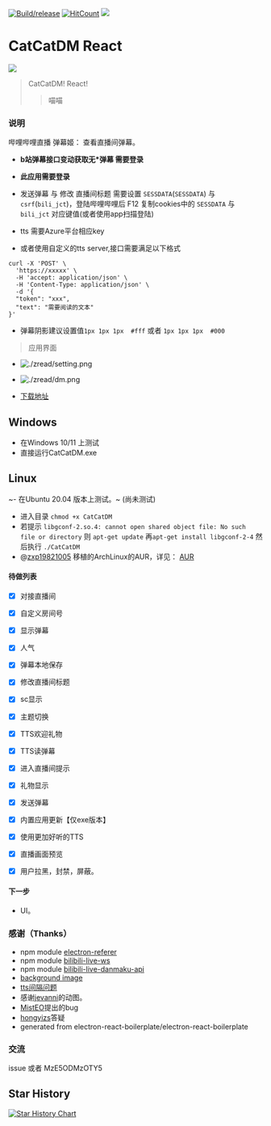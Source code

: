 [![Build/release](https://github.com/kokolokksk/catcat-dm-react/actions/workflows/publish.yml/badge.svg?branch=main)](https://github.com/kokolokksk/catcat-dm-react/actions/workflows/publish.yml)
[![HitCount](http://hits.dwyl.com/kokolokksk/catcat-dm-react.svg)](http://hits.dwyl.com/kokolokksk/catcat-dm-react)
![](https://img.shields.io/github/stars/kokolokksk/catcat-dm-react?color=green&style=flat-square)
# CatCatDM React

![](https://i0.hdslb.com/bfs/new_dyn/750c0c53bbee5e1d4f151b3ac7236bd21999280.png@120w_120h_1e_1c.webp)
> CatCatDM! React!
> > 喵喵

### 说明
 哔哩哔哩直播 弹幕姬：
  查看直播间弹幕。 
  - <b>b站弹幕接口变动获取无*弹幕 需要登录 </b>
  - <b>此应用需要登录 </b>

- 发送弹幕 与 修改 直播间标题 需要设置 ```SESSDATA```(```SESSDATA```) 与 ```csrf```(```bili_jct```)，登陆哔哩哔哩后 F12 复制cookies中的 ```SESSDATA``` 与 ```bili_jct``` 对应键值(或者使用app扫描登陆)
- tts 需要Azure平台相应key
- 或者使用自定义的tts server,接口需要满足以下格式
```
curl -X 'POST' \
  'https://xxxxx' \
  -H 'accept: application/json' \
  -H 'Content-Type: application/json' \
  -d '{
  "token": "xxx",
  "text": "需要阅读的文本"
}'
```
- 弹幕阴影建议设置值```1px 1px 1px  #fff``` 或者 ```1px 1px 1px  #000```
>应用界面
 - ![./zread/setting.png](./zread/setting.png)
 - ![./zread/dm.png](./zread/dm.png)

- [下载地址](https://github.com/kokolokksk/catcat-dm-react/releases/latest)

## Windows
- 在Windows 10/11 上测试
- 直接运行CatCatDM.exe

## Linux
~- 在Ubuntu 20.04 版本上测试。~ (尚未测试)
- 进入目录 ```chmod +x CatCatDM```
- 若提示  ```libgconf-2.so.4: cannot open shared object file: No such file or directory``` 则 ```apt-get update``` 再```apt-get install libgconf-2-4``` 然后执行 ```./CatCatDM```
- @[zxp19821005](https://github.com/zxp19821005) 移植的ArchLinux的AUR，详见： [AUR](https://aur.archlinux.org/packages/catcat-dm-react)
#### 待做列表
- [x] 对接直播间
- [x] 自定义房间号
- [x] 显示弹幕
- [x] 人气
- [x] 弹幕本地保存
- [x] 修改直播间标题
- [x] sc显示
- [x] 主题切换
- [x] TTS欢迎礼物
- [x] TTS读弹幕
- [x] 进入直播间提示 
- [x] 礼物显示
- [x] 发送弹幕
- [x] 内置应用更新【仅exe版本】 
- [x] 使用更加好听的TTS
- [x] 直播画面预览
- [x] 用户拉黑，封禁，屏蔽。


#### 下一步
- UI。

### 感谢（Thanks）
- npm module [electron-referer](https://github.com/akameco/electron-referer)
- npm module [bilibili-live-ws](https://github.com/simon300000/bilibili-live-ws/)
- npm module [bilibili-live-danmaku-api](https://github.com/simon300000/bilibili-live-danmaku-api)
- [background image](https://codepen.io/plavookac/pen/QMwObb)
- [tts间隔问题](https://stackoverflow.com/questions/62564402/microsoft-cognitive-tts-onaudioend-event-not-working)
- 感谢[jevanni](https://www.deviantart.com/jevanni/art/Miku-Hatsune-Vocaloid-111570363)的动图。
- [MistEO](https://github.com/MistEO)提出的bug
- [hongyizs](https://github.com/hongyizs)答疑
- generated from electron-react-boilerplate/electron-react-boilerplate

### 交流
issue 或者 MzE5ODMzOTY5

## Star History

[![Star History Chart](https://api.star-history.com/svg?repos=kokolokksk/catcat-dm-react&type=Date)](https://star-history.com/#kokolokksk/catcat-dm-react&Date)

